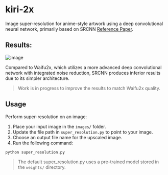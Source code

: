 # kiri-2x

Image super-resolution for anime-style artwork using a deep convolutional neural network, primarily based on SRCNN [Reference Paper](https://arxiv.org/abs/1501.00092).

## Results:

![image](https://myjournalbucket-arun.s3.eu-north-1.amazonaws.com/waifu-upscale-comparsion.png)

Compared to Waifu2x, which utilizes a more advanced deep convolutional network with integrated noise reduction, SRCNN produces inferior results due to its simpler architecture.

> Work is in progress to improve the results to match Waifu2x quality.

## Usage

Perform super-resolution on an image:

1. Place your input image in the `images/` folder.
2. Update the file path in `super_resolution.py` to point to your image.
3. Choose an output file name for the upscaled image.
4. Run the following command:

```bash
python super_resolution.py
```

> The default super_resolution.py uses a pre-trained model stored in the `weights/` directory.
